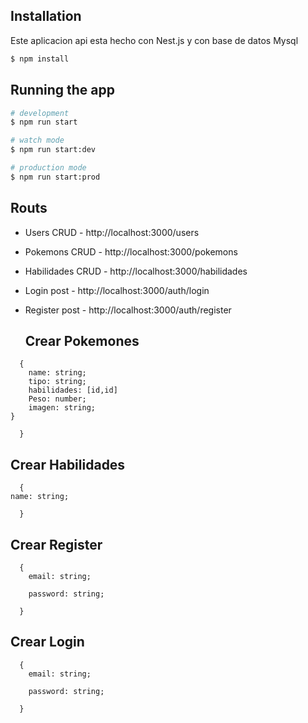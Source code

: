 
## Installation

Este aplicacion api  esta hecho con  Nest.js y con base de datos Mysql

```bash
$ npm install
```

## Running the app

```bash
# development
$ npm run start

# watch mode
$ npm run start:dev

# production mode
$ npm run start:prod
```

## Routs

- Users CRUD - http://localhost:3000/users  
- Pokemons CRUD - http://localhost:3000/pokemons
- Habilidades CRUD - http://localhost:3000/habilidades
- Login post - http://localhost:3000/auth/login
- Register post - http://localhost:3000/auth/register



  ## Crear Pokemones
```javasricpt
  {
    name: string;
    tipo: string;
    habilidades: [id,id]
    Peso: number;
    imagen: string;
}

  }
  ```



  ## Crear Habilidades
```javasricpt
  {
name: string;

  }
  ```



  ## Crear Register
```javasricpt
  {
    email: string;
    
    password: string;

  }
  ```



  ## Crear Login
```javasricpt
  {
    email: string;
    
    password: string;

  }
  ```